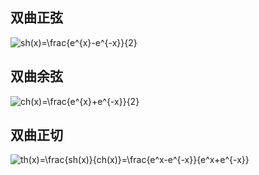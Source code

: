 ## 双曲正弦
![](https://latex.codecogs.com/gif.latex?sh(x)=\frac{e^{x}-e^{-x}}{2} "sh(x)=\frac{e^{x}-e^{-x}}{2}")
## 双曲余弦 
![](https://latex.codecogs.com/gif.latex?ch(x)=\frac{e^{x}&plus;e^{-x}}{2} "ch(x)=\frac{e^{x}+e^{-x}}{2}")
## 双曲正切
![](https://latex.codecogs.com/gif.latex?th(x)=\frac{sh(x)}{ch(x)}=\frac{e^x-e^{-x}}{e^x&plus;e^{-x}} "th(x)=\frac{sh(x)}{ch(x)}=\frac{e^x-e^{-x}}{e^x+e^{-x}}")